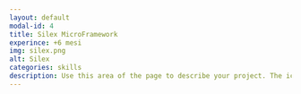 ```yaml
---
layout: default
modal-id: 4
title: Silex MicroFramework
experince: +6 mesi
img: silex.png
alt: Silex
categories: skills
description: Use this area of the page to describe your project. The icon above is part of a free icon set by <a href="https://sellfy.com/p/8Q9P/jV3VZ/">Flat Icons</a>. On their website, you can download their free set with 16 icons, or you can purchase the entire set with 146 icons for only $12!
---
```

